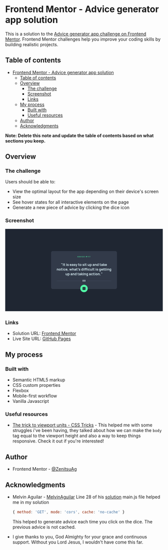 # Frontend Mentor - Advice generator app solution

This is a solution to the [Advice generator app challenge on Frontend Mentor](https://www.frontendmentor.io/challenges/advice-generator-app-QdUG-13db). Frontend Mentor challenges help you improve your coding skills by building realistic projects.

## Table of contents

- [Frontend Mentor - Advice generator app solution](#frontend-mentor---advice-generator-app-solution)
  - [Table of contents](#table-of-contents)
  - [Overview](#overview)
    - [The challenge](#the-challenge)
    - [Screenshot](#screenshot)
    - [Links](#links)
  - [My process](#my-process)
    - [Built with](#built-with)
    - [Useful resources](#useful-resources)
  - [Author](#author)
  - [Acknowledgments](#acknowledgments)

**Note: Delete this note and update the table of contents based on what sections you keep.**

## Overview

### The challenge

Users should be able to:

- View the optimal layout for the app depending on their device's screen size
- See hover states for all interactive elements on the page
- Generate a new piece of advice by clicking the dice icon

### Screenshot

![](./images/screenshot.png)

### Links

- Solution URL: [Frontend Mentor](https://www.frontendmentor.io/solutions/advice-generator-app-using-fetch-api-and-advice-slip-api-Kccl6l-VdN)
- Live Site URL: [GitHub Pages](https://zenitsuag.github.io/advice-generator-app-main/)

## My process

### Built with

- Semantic HTML5 markup
- CSS custom properties
- Flexbox
- Mobile-first workflow
- Vanilla Javascript

### Useful resources

- [The trick to viewport units - CSS Tricks](https://css-tricks.com/the-trick-to-viewport-units-on-mobile/) - This helped me with some struggles i've been having, they talked about how we can make the `body` tag equal to the viewport height and also a way to keep things responsive. Check it out if you're interested!

## Author

- Frontend Mentor - [@ZenitsuAg](https://www.frontendmentor.io/profile/ZenitsuAg)

## Acknowledgments

- Melvin Aguilar - [MelvinAguilar](https://github.com/MelvinAguilar) Line 28 of his [solution](https://github.com/MelvinAguilar/advice-generator-app/tree/main/assets/js) main.js file helped me in my solution
  ```js
  { method: 'GET', mode: 'cors', cache: 'no-cache' }
  ```
  This helped to generate advice each time you click on the dice. The previous advice is not cached.
  
- I give thanks to you, God Almighty for your grace and continuous support. Without you Lord Jesus, I wouldn't have come this far.
